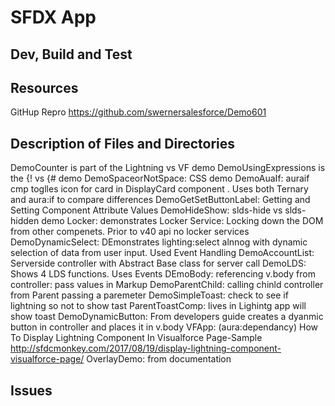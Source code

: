 # SFDX  App

## Dev, Build and Test


## Resources
GitHup Repro
https://github.com/swernersalesforce/Demo601

## Description of Files and Directories
DemoCounter is part of the Lightning vs VF demo
DemoUsingExpressions is the {! vs {# demo
DemoSpaceorNotSpace: CSS demo 
DemoAuaIf: auraif cmp toglles icon for card in DisplayCard component . Uses both Ternary and aura:if to compare differences
DemoGetSetButtonLabel: Getting and Setting Component Attribute Values
DemoHideShow: slds-hide vs slds-hidden demo
Locker: demonstrates Locker Service: Locking down the DOM from other compenets. Prior to v40 api no locker services
DemoDynamicSelect: DEmonstrates lighting:select alnnog with dynamic selection of data from user input. Used Event Handling
DemoAccountList: Serverside controller with Abstract Base class for server call
DemoLDS: Shows 4 LDS functions. Uses Events
DEmoBody: referencing v.body from controller: pass values in Markup 
DemoParentChild: calling chinld controller from Parent passing a paremeter
DemoSimpleToast: check to see if lightning so not to show tast
ParentToastComp: lives in Lighintg app will show toast
DemoDynamicButton: From developers guide creates a dyanmic button in controller and places it in v.body
VFApp: (aura:dependancy) How To Display Lightning Component In Visualforce Page-Sample http://sfdcmonkey.com/2017/08/19/display-lightning-component-visualforce-page/
OverlayDemo: from documentation 
## Issues


